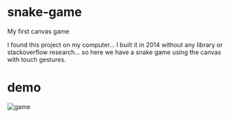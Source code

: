 # snake-game
My first canvas game

I found this project on my computer... I built it in 2014 without any library or stackoverflow research... so here we have a snake game using the canvas with touch gestures.


# demo
![game](https://user-images.githubusercontent.com/6461113/92960639-5a68ea00-f444-11ea-9dcd-2669d784131b.gif)
